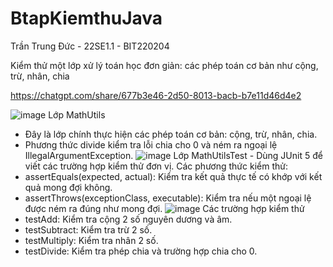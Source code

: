 # BtapKiemthuJava
Trần Trung Đức - 22SE1.1 - BIT220204

Kiểm thử một lớp xử lý toán học đơn giản:  các phép toán cơ bản như cộng, trừ, nhân, chia

https://chatgpt.com/share/677b3e46-2d50-8013-bacb-b7e11d46d4e2

![image](https://github.com/user-attachments/assets/05e81cd3-3b4e-42ee-9082-999b19f66a3e)
Lớp MathUtils
- Đây là lớp chính thực hiện các phép toán cơ bản: cộng, trừ, nhân, chia.
- Phương thức divide kiểm tra lỗi chia cho 0 và ném ra ngoại lệ IllegalArgumentException.
  ![image](https://github.com/user-attachments/assets/110075d0-9577-40b6-80c2-92668cef42a8)
Lớp MathUtilsTest - Dùng JUnit 5 để viết các trường hợp kiểm thử đơn vị.
Các phương thức kiểm thử:
- assertEquals(expected, actual): Kiểm tra kết quả thực tế có khớp với kết quả mong đợi không.
- assertThrows(exceptionClass, executable): Kiểm tra nếu một ngoại lệ được ném ra đúng như mong đợi.
![image](https://github.com/user-attachments/assets/c18ec485-3295-44c9-b06b-73f9fce31b22)
Các trường hợp kiểm thử
 - testAdd: Kiểm tra cộng 2 số nguyên dương và âm.
 - testSubtract: Kiểm tra trừ 2 số.
 - testMultiply: Kiểm tra nhân 2 số.
 - testDivide: Kiểm tra phép chia và trường hợp chia cho 0.
